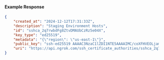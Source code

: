<!-- Code generated for API Clients. DO NOT EDIT. -->

#### Example Response

```json
{
	"created_at": "2024-12-12T17:31:33Z",
	"description": "Staging Environment Hosts",
	"id": "sshca_2q7rwbdFg8ZtvDMAUbCzRz5e04X",
	"key_type": "ed25519",
	"metadata": "{\"region\": \"us-east-1\"}",
	"public_key": "ssh-ed25519 AAAAC3NzaC1lZDI1NTE5AAAAIMC/coXFHVEOLjam8bDNHmEncxZvHlLBfM71yaEI1DIR",
	"uri": "https://api.ngrok.com/ssh_certificate_authorities/sshca_2q7rwbdFg8ZtvDMAUbCzRz5e04X"
}
```
